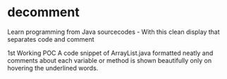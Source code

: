 # decomment
Learn programming from Java sourcecodes - With this clean display that separates code and comment

1st Working POC
A code snippet of ArrayList.java formatted neatly and comments about each variable or method is shown beautifully only on hovering the underlined words. 
